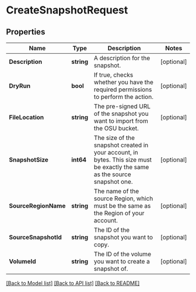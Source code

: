 # CreateSnapshotRequest

## Properties

Name | Type | Description | Notes
------------ | ------------- | ------------- | -------------
**Description** | **string** | A description for the snapshot. | [optional] 
**DryRun** | **bool** | If true, checks whether you have the required permissions to perform the action. | [optional] 
**FileLocation** | **string** | The pre-signed URL of the snapshot you want to import from the OSU bucket. | [optional] 
**SnapshotSize** | **int64** | The size of the snapshot created in your account, in bytes. This size must be exactly the same as the source snapshot one. | [optional] 
**SourceRegionName** | **string** | The name of the source Region, which must be the same as the Region of your account. | [optional] 
**SourceSnapshotId** | **string** | The ID of the snapshot you want to copy. | [optional] 
**VolumeId** | **string** | The ID of the volume you want to create a snapshot of. | [optional] 

[[Back to Model list]](../README.md#documentation-for-models) [[Back to API list]](../README.md#documentation-for-api-endpoints) [[Back to README]](../README.md)


